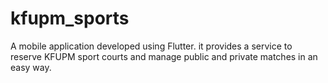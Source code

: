 # kfupm_sports

A mobile application developed using Flutter. it provides a service to reserve KFUPM sport courts and manage public and private matches in an easy way.
